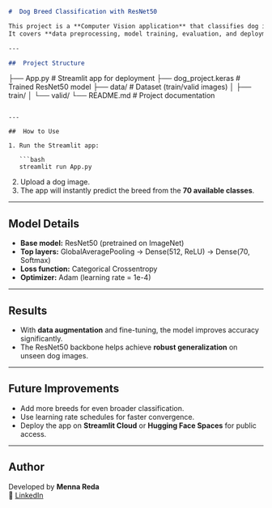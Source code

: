 ```markdown
#  Dog Breed Classification with ResNet50

This project is a **Computer Vision application** that classifies dog images into **70 different dog breeds** using **Transfer Learning with ResNet50**.  
It covers **data preprocessing, model training, evaluation, and deployment** with a user-friendly **Streamlit app**.

---

##  Project Structure
```
├── App.py               # Streamlit app for deployment
├── dog_project.keras    # Trained ResNet50 model
├── data/                # Dataset (train/valid images)
│   ├── train/
│   └── valid/
└── README.md            # Project documentation
```

---

##  How to Use

1. Run the Streamlit app:

   ```bash
   streamlit run App.py
   ```

2. Upload a dog image.  
3. The app will instantly predict the breed from the **70 available classes**.

---

##  Model Details

- **Base model:** ResNet50 (pretrained on ImageNet)  
- **Top layers:** GlobalAveragePooling → Dense(512, ReLU) → Dense(70, Softmax)  
- **Loss function:** Categorical Crossentropy  
- **Optimizer:** Adam (learning rate = 1e-4)  

---

##  Results

- With **data augmentation** and fine-tuning, the model improves accuracy significantly.  
- The ResNet50 backbone helps achieve **robust generalization** on unseen dog images.  

---

##  Future Improvements

- Add more breeds for even broader classification.  
- Use learning rate schedules for faster convergence.  
- Deploy the app on **Streamlit Cloud** or **Hugging Face Spaces** for public access.  

---

##  Author

Developed by **Menna Reda**  
🔗 [LinkedIn](https://www.linkedin.com/in/menna-reda-6048182a3)  
```
